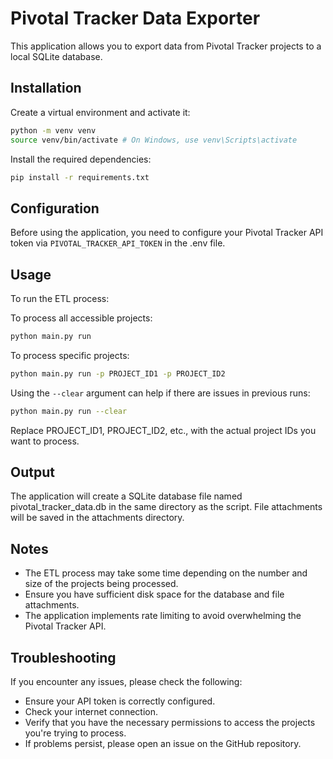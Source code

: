 # Pivotal Tracker Data Exporter

This application allows you to export data from Pivotal Tracker projects to a local SQLite database.

## Installation

Create a virtual environment and activate it:
```bash
python -m venv venv
source venv/bin/activate # On Windows, use venv\Scripts\activate
```

Install the required dependencies:
```bash
pip install -r requirements.txt
```

## Configuration

Before using the application, you need to configure your Pivotal Tracker API token via `PIVOTAL_TRACKER_API_TOKEN` in the .env file.

## Usage

To run the ETL process:

To process all accessible projects:
```bash
python main.py run
```

To process specific projects:
```bash
python main.py run -p PROJECT_ID1 -p PROJECT_ID2
```

Using the `--clear` argument can help if there are issues in previous runs:
```bash
python main.py run --clear
```

Replace PROJECT_ID1, PROJECT_ID2, etc., with the actual project IDs you want to process.

## Output

The application will create a SQLite database file named pivotal_tracker_data.db in the same directory as the script. File attachments will be saved in the attachments directory.

## Notes

- The ETL process may take some time depending on the number and size of the projects being processed.
- Ensure you have sufficient disk space for the database and file attachments.
- The application implements rate limiting to avoid overwhelming the Pivotal Tracker API.

## Troubleshooting

If you encounter any issues, please check the following:

- Ensure your API token is correctly configured.
- Check your internet connection.
- Verify that you have the necessary permissions to access the projects you're trying to process.
- If problems persist, please open an issue on the GitHub repository.
